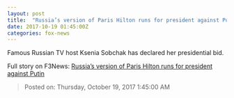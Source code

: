 ```yaml
---
layout: post
title:  "Russia’s version of Paris Hilton runs for president against Putin"
date: 2017-10-19 01:45:00Z
categories: fox-news
---
```


Famous Russian TV host Ksenia Sobchak has declared her presidential bid.


Full story on F3News: [Russia’s version of Paris Hilton runs for president against Putin](http://www.f3nws.com/n/RtMysC)

> Posted on: Thursday, October 19, 2017 1:45:00 AM
